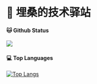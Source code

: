 # 🏡 埋桑的技术驿站


#### 🐱 Github Status
![](https://github-readme-stats.vercel.app/api?username=CNMathon&count_private=true&show_icons=true&theme=tokyonight)

#### 💻 Top Languages
[![Top Langs](https://github-readme-stats.vercel.app/api/top-langs/?username=CNMathon&layout=compact)](https://github.com/anuraghazra/github-readme-stats)

<!--yuyan
**CNMathon/CNMathon** is a ✨ _special_ ✨ repository because its `README.md` (this file) appears on your GitHub profile.

Here are some ideas to get you started:

- 🔭 I’m currently working on ...
- 🌱 I’m currently learning ...
- 👯 I’m looking to collaborate on ...
- 🤔 I’m looking for help with ...
- 💬 Ask me about ...
- 📫 How to reach me: ...
- 😄 Pronouns: ...
- ⚡ Fun fact: ...
-->
